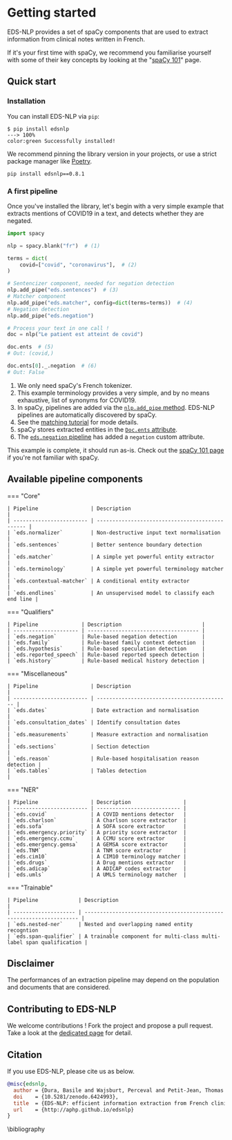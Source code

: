 # Getting started

EDS-NLP provides a set of spaCy components that are used to extract information from clinical notes written in French.

If it's your first time with spaCy, we recommend you familiarise yourself with some of their key concepts by looking at the "[spaCy 101](tutorials/spacy101.md)" page.

## Quick start

### Installation

You can install EDS-NLP via `pip`:

<div class="termy">

```console
$ pip install edsnlp
---> 100%
color:green Successfully installed!
```

</div>

We recommend pinning the library version in your projects, or use a strict package manager like [Poetry](https://python-poetry.org/).

```
pip install edsnlp==0.8.1
```

### A first pipeline

Once you've installed the library, let's begin with a very simple example that extracts mentions of COVID19 in a text, and detects whether they are negated.

```python
import spacy

nlp = spacy.blank("fr")  # (1)

terms = dict(
    covid=["covid", "coronavirus"],  # (2)
)

# Sentencizer component, needed for negation detection
nlp.add_pipe("eds.sentences")  # (3)
# Matcher component
nlp.add_pipe("eds.matcher", config=dict(terms=terms))  # (4)
# Negation detection
nlp.add_pipe("eds.negation")

# Process your text in one call !
doc = nlp("Le patient est atteint de covid")

doc.ents  # (5)
# Out: (covid,)

doc.ents[0]._.negation  # (6)
# Out: False
```

1. We only need spaCy's French tokenizer.
1. This example terminology provides a very simple, and by no means exhaustive, list of synonyms for COVID19.
1. In spaCy, pipelines are added via the [`nlp.add_pipe` method](https://spacy.io/api/language#add_pipe). EDS-NLP pipelines are automatically discovered by spaCy.
1. See the [matching tutorial](tutorials/matching-a-terminology.md) for mode details.
1. spaCy stores extracted entities in the [`Doc.ents` attribute](https://spacy.io/api/doc#ents).
1. The [`eds.negation` pipeline](pipelines/qualifiers/negation.md) has added a `negation` custom attribute.

This example is complete, it should run as-is. Check out the [spaCy 101 page](tutorials/spacy101.md) if you're not familiar with spaCy.

## Available pipeline components

=== "Core"

    | Pipeline                 | Description                                     |
    | ------------------------ | ----------------------------------------------- |
    | `eds.normalizer`         | Non-destructive input text normalisation        |
    | `eds.sentences`          | Better sentence boundary detection              |
    | `eds.matcher`            | A simple yet powerful entity extractor          |
    | `eds.terminology`        | A simple yet powerful terminology matcher       |
    | `eds.contextual-matcher` | A conditional entity extractor                  |
    | `eds.endlines`           | An unsupervised model to classify each end line |

=== "Qualifiers"

    | Pipeline              | Description                          |
    | --------------------- | ------------------------------------ |
    | `eds.negation`        | Rule-based negation detection        |
    | `eds.family`          | Rule-based family context detection  |
    | `eds.hypothesis`      | Rule-based speculation detection     |
    | `eds.reported_speech` | Rule-based reported speech detection |
    | `eds.history`         | Rule-based medical history detection |

=== "Miscellaneous"

    | Pipeline                 | Description                                 |
    | ------------------------ | ------------------------------------------- |
    | `eds.dates`              | Date extraction and normalisation           |
    | `eds.consultation_dates` | Identify consultation dates                 |
    | `eds.measurements`       | Measure extraction and normalisation        |
    | `eds.sections`           | Section detection                           |
    | `eds.reason`             | Rule-based hospitalisation reason detection |
    | `eds.tables`             | Tables detection                            |

=== "NER"

    | Pipeline                 | Description                 |
    | ------------------------ | --------------------------- |
    | `eds.covid`              | A COVID mentions detector   |
    | `eds.charlson`           | A Charlson score extractor  |
    | `eds.sofa`               | A SOFA score extractor      |
    | `eds.emergency.priority` | A priority score extractor  |
    | `eds.emergency.ccmu`     | A CCMU score extractor      |
    | `eds.emergency.gemsa`    | A GEMSA score extractor     |
    | `eds.TNM`                | A TNM score extractor       |
    | `eds.cim10`              | A CIM10 terminology matcher |
    | `eds.drugs`              | A Drug mentions extractor   |
    | `eds.adicap`             | A ADICAP codes extractor    |
    | `eds.umls`               | A UMLS terminology matcher  |

=== "Trainable"

    | Pipeline             | Description                                                          |
    | -------------------- | -------------------------------------------------------------------- |
    | `eds.nested-ner`     | Nested and overlapping named entity recogntion                       |
    | `eds.span-qualifier` | A trainable component for multi-class multi-label span qualification |

## Disclaimer

The performances of an extraction pipeline may depend on the population and documents that are considered.

## Contributing to EDS-NLP

We welcome contributions ! Fork the project and propose a pull request. Take a look at the [dedicated page](contributing.md) for detail.

## Citation

If you use EDS-NLP, please cite us as below.

```bibtex
@misc{edsnlp,
  author = {Dura, Basile and Wajsburt, Perceval and Petit-Jean, Thomas and Cohen, Ariel and Jean, Charline and Bey, Romain},
  doi    = {10.5281/zenodo.6424993},
  title  = {EDS-NLP: efficient information extraction from French clinical notes},
  url    = {http://aphp.github.io/edsnlp}
}
```

\bibliography
